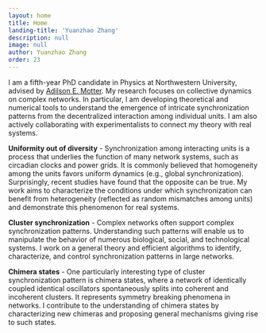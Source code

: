 ```yaml
---
layout: home
title: Home
landing-title: 'Yuanzhao Zhang'
description: null
image: null
author: Yuanzhao Zhang
order: 23
---
```


I am a fifth-year PhD candidate in Physics at Northwestern University, advised by [Adilson E. Motter](http://dyn.phys.northwestern.edu/). My research focuses on collective dynamics on complex networks. In particular, I am developing theoretical and numerical tools to understand the emergence of intricate synchronization patterns from the decentralized interaction among individual units. I am also actively collaborating with experimentalists to connect my theory with real systems.

**Uniformity out of diversity** - Synchronization among interacting units is a process that underlies the function of many network systems, such as circadian clocks and power grids. It is commonly believed that homogeneity among the units favors uniform dynamics (e.g., global synchronization). Surprisingly, recent studies have found that the opposite can be true. My work aims to characterize the conditions under which synchronization can benefit from heterogeneity (reflected as random mismatches among units) and demonstrate this phenomenon for real systems.

**Cluster synchronization** - Complex networks often support complex synchronization patterns. Understanding such patterns will enable us to manipulate the behavior of numerous biological, social, and technological systems. I work on a general theory and efficient algorithms to identify, characterize, and control synchronization patterns in large networks.

**Chimera states** - One particularly interesting type of cluster synchronization pattern is chimera states, where a network of identically coupled identical oscillators spontaneously splits into coherent and incoherent clusters. It represents symmetry breaking phenomena in networks. I contribute to the understanding of chimera states by characterizing new chimeras and proposing general mechanisms giving rise to such states.
